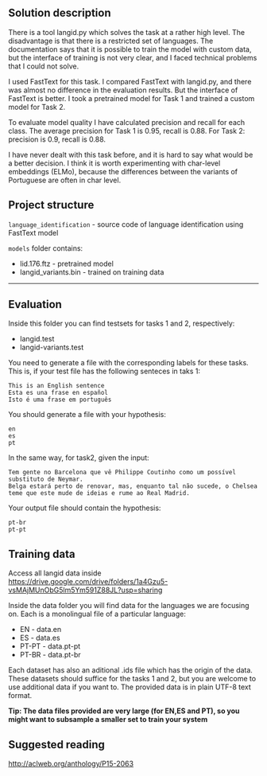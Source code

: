 ## Solution description

There is a tool langid.py which solves the task at a rather high level. The disadvantage is that there is a restricted set of languages. The documentation says that it is possible to train the model with custom data, but the interface of training is not very clear, and I faced technical problems that I could not solve.

I used FastText for this task. I compared FastText with langid.py, and there was almost no difference in the evaluation results. But the interface of FastText is better. I took a pretrained model for Task 1 and trained a custom model for Task 2.

To evaluate model quality I have calculated precision and recall for each class. The average precision for Task 1 is 0.95, recall is 0.88. For Task 2: precision is 0.9, recall is 0.88.

I have never dealt with this task before, and it is hard to say what would be a better decision. I think it is worth experimenting with char-level embeddings (ELMo), because the differences between the variants of Portuguese are often in char level.


## Project structure

`language_identification` - source code of language identification using FastText model

`models` folder contains:

*  lid.176.ftz - pretrained model
*  langid_variants.bin - trained on training data 

---------------------------------

## Evaluation

Inside this folder you can find testsets for tasks 1 and 2, respectively:

- langid.test
- langid-variants.test

You need to generate a file with the corresponding labels for these tasks. This is, if your 
test file has the following senteces in taks 1:

```
This is an English sentence
Esta es una frase en español
Isto é uma frase em português
```

You should generate a file with your hypothesis:
```
en
es
pt
```

In the same way, for task2, given the input:

```
Tem gente no Barcelona que vê Philippe Coutinho como um possível substituto de Neymar. 
Belga estará perto de renovar, mas, enquanto tal não sucede, o Chelsea teme que este mude de ideias e rume ao Real Madrid.
```

Your output file should contain the hypothesis:
```
pt-br
pt-pt
```



## Training data

Access all langid data inside https://drive.google.com/drive/folders/1a4Gzu5-vsMAjMUnObG5lm5Ym591Z88JL?usp=sharing

Inside the data folder you will find data for the languages we are focusing on. Each is a monolingual file of a particular language:

* EN - data.en
* ES - data.es
* PT-PT - data.pt-pt
* PT-BR - data.pt-br

Each dataset has also an aditional .ids file which has the origin of the data. These datasets should suffice for the tasks 1 and 2, but
you are welcome to use additional data if you want to. The provided data is in plain UTF-8 text format.

**Tip: The data files provided are very large (for EN,ES and PT), so you might want to subsample a smaller set to train your system**

## Suggested reading

http://aclweb.org/anthology/P15-2063

